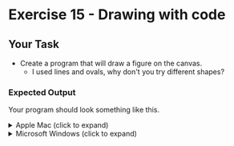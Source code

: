 # Exercise 15 - Drawing with code

## Your Task
- Create a program that will draw a figure on the canvas.
  - I used lines and ovals, why don't you try different shapes?

### Expected Output
Your program should look something like this.
<details>
    <summary>Apple Mac (click to expand)</summary>

![](expected_output_mac.png)
</details>

<details>
    <summary>Microsoft Windows (click to expand)</summary>

![](expected_output_win.png)
</details>
